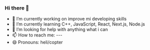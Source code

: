 ### Hi there 👋

- 🔭 I’m currently working on improve mi developing skills
- 🌱 I’m currently learning C++, JavaScript, React, Next.js, Node.js
- 🤔 I’m looking for help with anything what i can
- 📫 How to reach me: ---
- 😄 Pronouns: heli/copter


